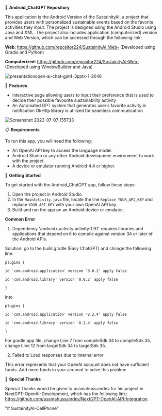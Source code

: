 

📁 **Android_ChatGPT Repository**

This application is the Android Version of the SustainityAI, a project that provides users with personalized sustainable events based on the favorite activities they input. The project is designed using the Android Studio using Java and XML. The project also includes application (computerized) version and Web Version, which can be accessed through the following link:

**Web:** https://github.com/repositor224/SustainityAI-Web- (Developed using Gradio and Python)

**Computerized:** https://github.com/repositor224/SustainityAI-Web- (Developed using WindowBuilder and Java)

![presentationopen-ai-chat-gpt4-3pptx-1-2048](https://github.com/usamahussaindev/NextGPT-OpenAi-API/assets/118635657/efa601d2-3cd3-4fce-bccc-14373791a209)


🎉 **Features**

- Interactive page allowing users to input their preference that is used to decide their possible favourite sustainability activity
- An Automated GPT system that generates user’s favorite activity in notification
OkHttp library is utilized for seamless communication

![Screenshot 2023-07-07 155733](https://github.com/Usamahussain56/NextGPT/assets/118635657/b537ac88-229d-4a95-b254-c61694b0b274)<br>

📋 **Requirements**

To run this app, you will need the following:

- An OpenAI API key to access the language model.
- Android Studio or any other Android development environment to work with the project.
- A device or emulator running Android 4.4 or higher.

🚀 **Getting Started**

To get started with the Android_ChatGPT app, follow these steps:

1. Open the project in Android Studio.
2. In the `MainActivity.java` file, locate the line `Replace YOUR_API_KEY` and replace `YOUR_API_KEY` with your own OpenAI API key.
3. Build and run the app on an Android device or emulator.

**Common Error**
1. Dependency 'androidx.activity:activity:1.9.1' requires libraries and applications that depend on it to compile against version 34 or later of the Android APIs.

Solution: go to the build.gradle (Easy ChatGPT) and change the following line:

`plugins {`

   `id 'com.android.application' version '8.0.2' apply false`
   
   `id 'com.android.library' version '8.0.2' apply false`
   
`}`

into

`plugins {`

   `id 'com.android.application' version '8.2.4' apply false`
   
   `id 'com.android.library' version '8.2.4' apply false`
   
`}`

For gradle.app file, change Line 7 from compileSdk 34 to compileSdk 35, change Line 12 from targetSdk 34 to targetSdk 35.

2. Failed to Load responses due to internal error

This error represents that your OpenAI account does not have sufficient funds. Add more funds in your account to solve this problem



🤝 **Special Thanks**

Special Thanks would be given to usamahussaindev for his project in NextGPT-OpenAI-Development, which has the following link: https://github.com/usamahussaindev/NextGPT-OpenAI-API-Integration.

"# SustainityAI-CellPhone" 
